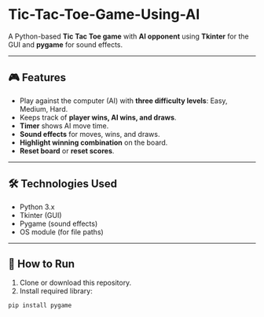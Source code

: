 # Tic-Tac-Toe-Game-Using-AI

A Python-based **Tic Tac Toe game** with **AI opponent** using **Tkinter** for the GUI and **pygame** for sound effects.

---

## 🎮 Features
- Play against the computer (AI) with **three difficulty levels**: Easy, Medium, Hard.
- Keeps track of **player wins, AI wins, and draws**.
- **Timer** shows AI move time.
- **Sound effects** for moves, wins, and draws.
- **Highlight winning combination** on the board.
- **Reset board** or **reset scores**.

---

## 🛠️ Technologies Used
- Python 3.x
- Tkinter (GUI)
- Pygame (sound effects)
- OS module (for file paths)

---

## 📝 How to Run
1. Clone or download this repository.
2. Install required library:
```bash
pip install pygame
